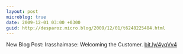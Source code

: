 ```yaml
---
layout: post
microblog: true
date: 2009-12-01 03:00 +0300
guid: http://desparoz.micro.blog/2009/12/01/t6248225484.html
---
```

New Blog Post: Irasshaimase: Welcoming the Customer. [bit.ly/4yqVv4](http://bit.ly/4yqVv4)
